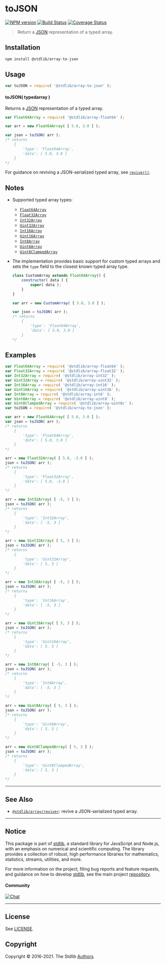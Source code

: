 <!--

@license Apache-2.0

Copyright (c) 2018 The Stdlib Authors.

Licensed under the Apache License, Version 2.0 (the "License");
you may not use this file except in compliance with the License.
You may obtain a copy of the License at

   http://www.apache.org/licenses/LICENSE-2.0

Unless required by applicable law or agreed to in writing, software
distributed under the License is distributed on an "AS IS" BASIS,
WITHOUT WARRANTIES OR CONDITIONS OF ANY KIND, either express or implied.
See the License for the specific language governing permissions and
limitations under the License.

-->

# toJSON

[![NPM version][npm-image]][npm-url] [![Build Status][test-image]][test-url] [![Coverage Status][coverage-image]][coverage-url] <!-- [![dependencies][dependencies-image]][dependencies-url] -->

> Return a [JSON][json] representation of a typed array.

<!-- Section to include introductory text. Make sure to keep an empty line after the intro `section` element and another before the `/section` close. -->

<section class="intro">

</section>

<!-- /.intro -->

<!-- Package usage documentation. -->

<section class="installation">

## Installation

```bash
npm install @stdlib/array-to-json
```

</section>

<section class="usage">

## Usage

```javascript
var toJSON = require( '@stdlib/array-to-json' );
```

#### toJSON( typedarray )

Returns a [JSON][json] representation of a typed array.

```javascript
var Float64Array = require( '@stdlib/array-float64' );

var arr = new Float64Array( [ 5.0, 3.0 ] );

var json = toJSON( arr );
/* returns
    {
        'type': 'Float64Array',
        'data': [ 5.0, 3.0 ]
    }
*/
```

For guidance on reviving a JSON-serialized typed array, see [`reviver()`][@stdlib/array/reviver].

</section>

<!-- /.usage -->

<!-- Package usage notes. Make sure to keep an empty line after the `section` element and another before the `/section` close. -->

<section class="notes">

## Notes

-   Supported typed array types:

    -   [`Float64Array`][@stdlib/array/float64]
    -   [`Float32Array`][@stdlib/array/float32]
    -   [`Int32Array`][@stdlib/array/int32]
    -   [`Uint32Array`][@stdlib/array/uint32]
    -   [`Int16Array`][@stdlib/array/int16]
    -   [`Uint16Array`][@stdlib/array/uint16]
    -   [`Int8Array`][@stdlib/array/int8]
    -   [`Uint8Array`][@stdlib/array/uint8]
    -   [`Uint8ClampedArray`][@stdlib/array/uint8c]

-   The implementation provides basic support for custom typed arrays and sets the `type` field to the closest known typed array type.

    <!-- eslint-disable no-restricted-syntax, no-useless-constructor, new-cap, stdlib/require-globals -->

    ```javascript
    class CustomArray extends Float64Array() {
        constructor( data ) {
            super( data );
        }
    }

    var arr = new CustomArray( [ 5.0, 3.0 ] );

    var json = toJSON( arr );
    /* returns
        {
            'type': 'Float64Array',
            'data': [ 5.0, 3.0 ]
        }
    */
    ```

</section>

<!-- /.notes -->

<!-- Package usage examples. -->

<section class="examples">

## Examples

<!-- eslint no-undef: "error" -->

```javascript
var Float64Array = require( '@stdlib/array-float64' );
var Float32Array = require( '@stdlib/array-float32' );
var Int32Array = require( '@stdlib/array-int32' );
var Uint32Array = require( '@stdlib/array-uint32' );
var Int16Array = require( '@stdlib/array-int16' );
var Uint16Array = require( '@stdlib/array-uint16' );
var Int8Array = require( '@stdlib/array-int8' );
var Uint8Array = require( '@stdlib/array-uint8' );
var Uint8ClampedArray = require( '@stdlib/array-uint8c' );
var toJSON = require( '@stdlib/array-to-json' );

var arr = new Float64Array( [ 5.0, 3.0 ] );
var json = toJSON( arr );
/* returns
    {
        'type': 'Float64Array',
        'data': [ 5.0, 3.0 ]
    }
*/

arr = new Float32Array( [ 5.0, -3.0 ] );
json = toJSON( arr );
/* returns
    {
        'type': 'Float32Array',
        'data': [ 5.0, -3.0 ]
    }
*/

arr = new Int32Array( [ -5, 3 ] );
json = toJSON( arr );
/* returns
    {
        'type': 'Int32Array',
        'data': [ -5, 3 ]
    }
*/

arr = new Uint32Array( [ 5, 3 ] );
json = toJSON( arr );
/* returns
    {
        'type': 'Uint32Array',
        'data': [ 5, 3 ]
    }
*/

arr = new Int16Array( [ -5, 3 ] );
json = toJSON( arr );
/* returns
    {
        'type': 'Int16Array',
        'data': [ -5, 3 ]
    }
*/

arr = new Uint16Array( [ 5, 3 ] );
json = toJSON( arr );
/* returns
    {
        'type': 'Uint16Array',
        'data': [ 5, 3 ]
    }
*/

arr = new Int8Array( [ -5, 3 ] );
json = toJSON( arr );
/* returns
    {
        'type': 'Int8Array',
        'data': [ -5, 3 ]
    }
*/

arr = new Uint8Array( [ 5, 3 ] );
json = toJSON( arr );
/* returns
    {
        'type': 'Uint8Array',
        'data': [ 5, 3 ]
    }
*/

arr = new Uint8ClampedArray( [ 5, 3 ] );
json = toJSON( arr );
/* returns
    {
        'type': 'Uint8ClampedArray',
        'data': [ 5, 3 ]
    }
*/
```

</section>

<!-- /.examples -->

<!-- Section to include cited references. If references are included, add a horizontal rule *before* the section. Make sure to keep an empty line after the `section` element and another before the `/section` close. -->

<section class="references">

</section>

<!-- /.references -->

<!-- Section for related `stdlib` packages. Do not manually edit this section, as it is automatically populated. -->

<section class="related">

* * *

## See Also

-   <span class="package-name">[`@stdlib/array/reviver`][@stdlib/array/reviver]</span><span class="delimiter">: </span><span class="description">revive a JSON-serialized typed array.</span>

</section>

<!-- /.related -->

<!-- Section for all links. Make sure to keep an empty line after the `section` element and another before the `/section` close. -->


<section class="main-repo" >

* * *

## Notice

This package is part of [stdlib][stdlib], a standard library for JavaScript and Node.js, with an emphasis on numerical and scientific computing. The library provides a collection of robust, high performance libraries for mathematics, statistics, streams, utilities, and more.

For more information on the project, filing bug reports and feature requests, and guidance on how to develop [stdlib][stdlib], see the main project [repository][stdlib].

#### Community

[![Chat][chat-image]][chat-url]

---

## License

See [LICENSE][stdlib-license].


## Copyright

Copyright &copy; 2016-2021. The Stdlib [Authors][stdlib-authors].

</section>

<!-- /.stdlib -->

<!-- Section for all links. Make sure to keep an empty line after the `section` element and another before the `/section` close. -->

<section class="links">

[npm-image]: http://img.shields.io/npm/v/@stdlib/array-to-json.svg
[npm-url]: https://npmjs.org/package/@stdlib/array-to-json

[test-image]: https://github.com/stdlib-js/array-to-json/actions/workflows/test.yml/badge.svg
[test-url]: https://github.com/stdlib-js/array-to-json/actions/workflows/test.yml

[coverage-image]: https://img.shields.io/codecov/c/github/stdlib-js/array-to-json/main.svg
[coverage-url]: https://codecov.io/github/stdlib-js/array-to-json?branch=main

<!--

[dependencies-image]: https://img.shields.io/david/stdlib-js/array-to-json.svg
[dependencies-url]: https://david-dm.org/stdlib-js/array-to-json/main

-->

[chat-image]: https://img.shields.io/gitter/room/stdlib-js/stdlib.svg
[chat-url]: https://gitter.im/stdlib-js/stdlib/

[stdlib]: https://github.com/stdlib-js/stdlib

[stdlib-authors]: https://github.com/stdlib-js/stdlib/graphs/contributors

[stdlib-license]: https://raw.githubusercontent.com/stdlib-js/array-to-json/main/LICENSE

[json]: http://www.json.org/

[@stdlib/array/float64]: https://github.com/stdlib-js/array-float64

[@stdlib/array/float32]: https://github.com/stdlib-js/array-float32

[@stdlib/array/int32]: https://github.com/stdlib-js/array-int32

[@stdlib/array/uint32]: https://github.com/stdlib-js/array-uint32

[@stdlib/array/int16]: https://github.com/stdlib-js/array-int16

[@stdlib/array/uint16]: https://github.com/stdlib-js/array-uint16

[@stdlib/array/int8]: https://github.com/stdlib-js/array-int8

[@stdlib/array/uint8]: https://github.com/stdlib-js/array-uint8

[@stdlib/array/uint8c]: https://github.com/stdlib-js/array-uint8c

<!-- <related-links> -->

[@stdlib/array/reviver]: https://github.com/stdlib-js/array-reviver

<!-- </related-links> -->

</section>

<!-- /.links -->
